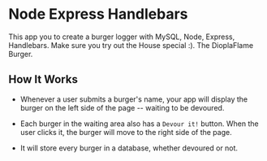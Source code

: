 # Node Express Handlebars

This app you to create a burger logger with MySQL, Node, Express, Handlebars. Make sure you try out the House special :). The DioplaFlame Burger. 

## How It Works
* Whenever a user submits a burger's name, your app will display the burger on the
 left side of the page -- waiting to be devoured.

* Each burger in the waiting area also has a `Devour it!` button. When the user
 clicks it, the burger will move to the right side of the page.

* It will store every burger in a database, whether devoured or not.




